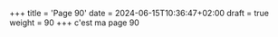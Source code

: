 +++
title = 'Page 90'
date = 2024-06-15T10:36:47+02:00
draft = true
weight = 90
+++
c'est ma page 90